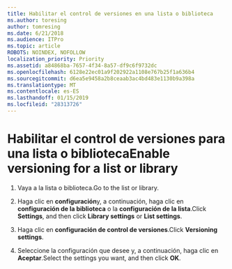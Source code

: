 ```yaml
---
title: Habilitar el control de versiones en una lista o biblioteca
ms.author: toresing
author: tomresing
ms.date: 6/21/2018
ms.audience: ITPro
ms.topic: article
ROBOTS: NOINDEX, NOFOLLOW
localization_priority: Priority
ms.assetid: a84868ba-7657-4f34-8a57-df9c6f9732dc
ms.openlocfilehash: 6128e22ec01a9f202922a1108e767b25f1a636b4
ms.sourcegitcommit: d6ea5e9458a2b8ceaab3ac4bd483e1130b9a398a
ms.translationtype: MT
ms.contentlocale: es-ES
ms.lasthandoff: 01/15/2019
ms.locfileid: "28313726"
---
```

# <a name="enable-versioning-for-a-list-or-library"></a><span data-ttu-id="0af8c-102">Habilitar el control de versiones para una lista o biblioteca</span><span class="sxs-lookup"><span data-stu-id="0af8c-102">Enable versioning for a list or library</span></span>

1. <span data-ttu-id="0af8c-103">Vaya a la lista o biblioteca.</span><span class="sxs-lookup"><span data-stu-id="0af8c-103">Go to the list or library.</span></span>
    
2. <span data-ttu-id="0af8c-104">Haga clic en **configuración**y, a continuación, haga clic en **configuración de la biblioteca** o la **configuración de la lista**.</span><span class="sxs-lookup"><span data-stu-id="0af8c-104">Click **Settings**, and then click **Library settings** or **List settings**.</span></span>
    
3. <span data-ttu-id="0af8c-105">Haga clic en **configuración de control de versiones**.</span><span class="sxs-lookup"><span data-stu-id="0af8c-105">Click **Versioning settings**.</span></span>
    
4. <span data-ttu-id="0af8c-106">Seleccione la configuración que desee y, a continuación, haga clic en **Aceptar**.</span><span class="sxs-lookup"><span data-stu-id="0af8c-106">Select the settings you want, and then click **OK**.</span></span>
    

